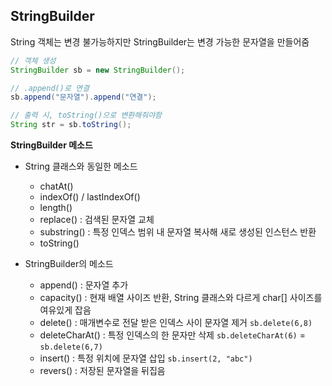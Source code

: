 ## StringBuilder 

String 객체는 변경 불가능하지만 StringBuilder는 변경 가능한 문자열을 만들어줌

```java
// 객체 생성
StringBuilder sb = new StringBuilder();

// .append()로 연결
sb.append("문자열").append("연결");

// 출력 시, toString()으로 변환해줘야함
String str = sb.toString();

```



**StringBuilder 메소드**

- String 클래스와 동일한 메소드
  - chatAt()
  - indexOf() / lastIndexOf()
  - length()
  - replace() : 검색된 문자열 교체
  - substring() : 특정 인덱스 범위 내 문자열 복사해 새로 생성된 인스턴스 반환
  - toString()



- StringBuilder의 메소드
  - append() : 문자열 추가
  - capacity() : 현재 배열 사이즈 반환, String 클래스와 다르게 char[] 사이즈를 여유있게 잡음
  - delete() : 매개변수로 전달 받은 인덱스 사이 문자열 제거 `sb.delete(6,8)`
  - deleteCharAt() : 특정 인덱스의 한 문자만 삭제 `sb.deleteCharAt(6)` = `sb.delete(6,7)`
  - insert() : 특정 위치에 문자열 삽입 `sb.insert(2, "abc")`
  - revers() : 저장된 문자열을 뒤집음